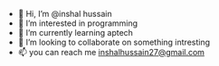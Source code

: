 - 👋 Hi, I’m @inshal hussain
- 👀 I’m interested in programming
- 🌱 I’m currently learning aptech
- 💞️ I’m looking to collaborate on something intresting
- 📫 you can reach me inshalhussain27@gmail.com

<!---
inshal27/inshal27 is a ✨ special ✨ repository because its `README.md` (this file) appears on your GitHub profile.
You can click the Preview link to take a look at your changes.
--->
